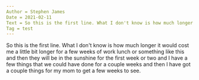 ```yaml
---
Author = Stephen James
Date = 2021-02-11
Text = So this is the first line. What I don't know is how much longer it would cost me a little bit longer for a few weeks of work lunch or something like this and then they will be in the sunshine for the first week or two and I have a few things that we could have done for a couple weeks and then I have got a couple things for my mom to get a few weeks to see.
Tag = test
---
```

So this is the first line. What I don't know is how much longer it would cost me a little bit longer for a few weeks of work lunch or something like this and then they will be in the sunshine for the first week or two and I have a few things that we could have done for a couple weeks and then I have got a couple things for my mom to get a few weeks to see. 